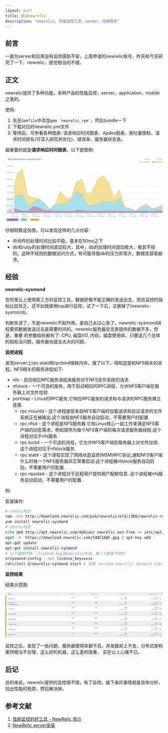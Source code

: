 ```yaml
---
layout: post
title: 尝试newrelic
description: "newrelic, 性能监控工具，server，应用程序"
---
```


## 前言

一直为server和应用没有监控感到不安，上周申请的newrelic帐号，昨天和今天研究了一下，newrelic，感觉相当的不错。

## 正文

newrelic提供了多种功能，多种产品的性能监控，server，application，mobile之类的。

使用: 

1. 先在`Gemfile`中添加`gem 'newrelic_rpm'`，然后bundle一下
2. 下载对应的newrelic.yml文件
3. 等待后，可参看各种图表: 请求响应时间图表、Apdex图表、吞吐量图标、请求时间排名(可深入研究并优化)、错误率、服务器状态表。

最重要的就是**请求响应时间图表**，以下是图例: 

<div class="pic">
  <img src="/assets/images/webrt.png" alt="请求响应时间图表"/>
</div>

仔细观察这张图，可以发现这样的几点内容: 

* 中间件的处理时间比较平稳，基本在50ms之下
* db和ruby的处理时间波动较大，其中，db的处理时间波动极大，极其不规则。这种不规则的数据访问方式，有可能导致db的压力非常大，数据库容易崩溃。


## 经验

**newrelic-sysmond**

在阿里云上使用第三方的监控工具，数据好像不能正确的发送出去，而且监控的指标比较贫乏，还不如我使用top进行监控，试了一下后，又删掉了(newrelic-sysmond)。

判断失误了，不是newrelic不起作用，是自己太过心急了，newrelic-sysmond进程要把数据发送过去是需要时间的。newrelic服务器总览表提供的数据不多，但是，重要
的参数指标都有了: CPU, 磁盘I/O, 内存，磁盘使用率。只要这几个总体的指标没问题，服务器也就没太大的问题。

**监控进程**

发现server上rpc.statd和rpcbind很耗内存，搜了以下，得知这是和NFS相关的进程。NFS相关的服务进程如下: 

* nfs - 启动相应RPC服务进程来服务对于NFS文件系统的请求.
* nfslock - 一个可选的服务，用于启动相应的RPC进程，允许NFS客户端在服务器上对文件加锁.
* portmap - Linux的RPC服务,它响应RPC服务的请求和与请求的RPC服务建立连接.
  - rpc.mountd - 这个进程接受来自NFS客户端的加载请求和验证请求的文件系统正在被输出.这个进程由NFS服务自动启动，不需要用户的配置.
  - rpc.nfsd - 这个进程是NFS服务器.它和Linux核心一起工作来满足NFS客户端的动态需求，例如提供为每个NFS客户端的每次请求服务器线程.这个进程对应于nfs服务.
  - rpc.lockd - 一个可选的进程，它允许NFS客户端在服务器上对文件加锁.这个进程对应于nfslock服务.
  - rpc.statd - 这个进程实现了网络状态监控(NSM)RPC协议,通知NFS客户端什么时候一个NFS服务器非正常重启动.这个进程被nfslock服务自动启动，不需要用户的配置.
  - rpc.rquotad - 这个进程对于远程用户提供用户配额信息. 这个进程被nfs服务自动启动，不需要用户的配置.

附: 

安装操作: 

```sh
# centos特定
rpm -Uvh http://download.newrelic.com/pub/newrelic/el5/i386/newrelic-repo-5-3.noarch.rpm
yum install newrelic-sysmond
# ubuntu特定
echo deb http://apt.newrelic.com/debian/ newrelic non-free >> /etc/apt/sources.list.d/newrelic.list
wget -O- https://download.newrelic.com/548C16BF.gpg | apt-key add -
apt-get update
apt-get install newrelic-sysmond
# 以下通用步骤， license_key由newrelic生成，每个人都各不相同
nrsysmond-config --set license_key=xxxx
/etc/init.d/newrelic-sysmond start # 或者 service newrelic-sysmond start
```

**监控结果**

结果示意图: 

<div class="pic">
  <img src="/assets/images/servers.png" alt="服务器监控图"/>
</div>

监控之后，发现了一些问题，服务器使用率都不高，并发数却上不去，分布式架构果然相当不合理，这么好的机器，这么差的效果，
实在让人心痛不已。


## 后记

总的来说，newrelic提供的监控很不错，有了监控，接下来的事情就是具体分析，找出性能的瓶颈，然后解决掉。

## 参考文献

1. [性能监控的好工具 - NewRelic 简介](https://ruby-china.org/topics/22379)
2. [NewRelic server安装](https://rpm.newrelic.com/accounts/925835/servers/get_started)
